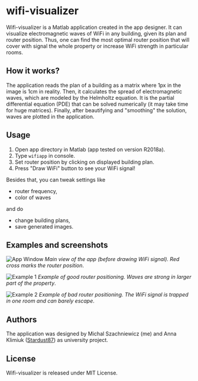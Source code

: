 # wifi-visualizer
Wifi-visualizer is a Matlab application created in the app designer. It can visualize electromagnetic waves of WiFi in any building, given its plan and router position. Thus, one can find the most optimal router position that will cover with signal the whole property or increase WiFi strength in particular rooms. 

## How it works?
The application reads the plan of a building as a matrix where 1px in the image is 1cm in reality. Then, it calculates the spread of electromagnetic waves, which are modeled by the Helmholtz equation. It is the partial differential equation (PDE) that can be solved numerically (it may take time for huge matrices). Finally, after beautifying and "smoothing" the solution, waves are plotted in the application.

## Usage
1. Open app directory in Matlab (app tested on version R2018a).
2. Type ```wifiapp``` in console.
3. Set router position by clicking on displayed building plan.
4. Press "Draw WiFi" button to see your WiFi signal! 

Besides that, you can tweak settings like
- router frequency,
- color of waves

and do
- change building plans,
- save generated images.

## Examples and screenshots
![App Window](https://raw.githubusercontent.com/szacho/wifi-visualizer/master/examples/appWindow.PNG)
*Main view of the app (before drawing WiFi signal). Red cross marks the router position*.

![Example 1](https://raw.githubusercontent.com/szacho/wifi-visualizer/master/examples/myWifiSignal.png)
*Example of good router positioning. Waves are strong in larger part of the property*. 

![Example 2](https://raw.githubusercontent.com/szacho/wifi-visualizer/master/examples/myBadWifiSignal.png)
 *Example of bad router positioning. The WiFi signal is trapped in one room and can barely escape*.

 ## Authors
The application was designed by Michal Szachniewicz (me) and Anna Klimiuk ([Stardust87](https://github.com/Stardust87)) as university project. 
 ## License
Wifi-visualizer is released under MIT License. 
